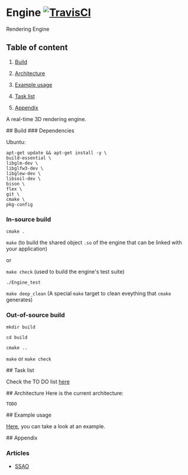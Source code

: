 # Engine [![TravisCI](https://travis-ci.org/cpcdoy/Engine.svg?branch=dev)](https://travis-ci.org/cpcdoy/Engine)
Rendering Engine

## Table of content
1. [Build](#Build)

2. [Architecture](#Archi)

3. [Example usage](#Example)

4. [Task list](#TODO)

5. [Appendix](#Appendix)

A real-time 3D rendering engine.


<a name="Build"/>
## Build
### Dependencies

Ubuntu:

    apt-get update && apt-get install -y \
    build-essential \
    libglm-dev \
    libglfw3-dev \
    libglew-dev \
    libsoil-dev \
    bison \
    flex \
    git \
    cmake \
    pkg-config

### In-source build

`cmake .`

`make` (to build the shared object `.so` of the engine that can be linked with your application)

or

`make check` (used to build the engine's test suite)

`./Engine_test`

`make deep_clean` (A special `make` target to clean eveything that `cmake` generates)

### Out-of-source build

`mkdir build`

`cd build`

`cmake ..`

`make` or `make check`

<a name="TODO"/>
## Task list

Check the TO DO list [here](https://trello.com/b/B5hQOW6n/engine)

<a name="Archi"/>
## Architecture
Here is the current architecture:

`TODO`


<a name="Example"/>
## Example usage

[Here](https://github.com/cpcdoy/Engine/blob/dev/tests/debug/main.cc), you can take a look at an example.

<a name="Appendix"/>
## Appendix

### Articles

- [SSAO](https://hackercorp.eu/ssao.html)
